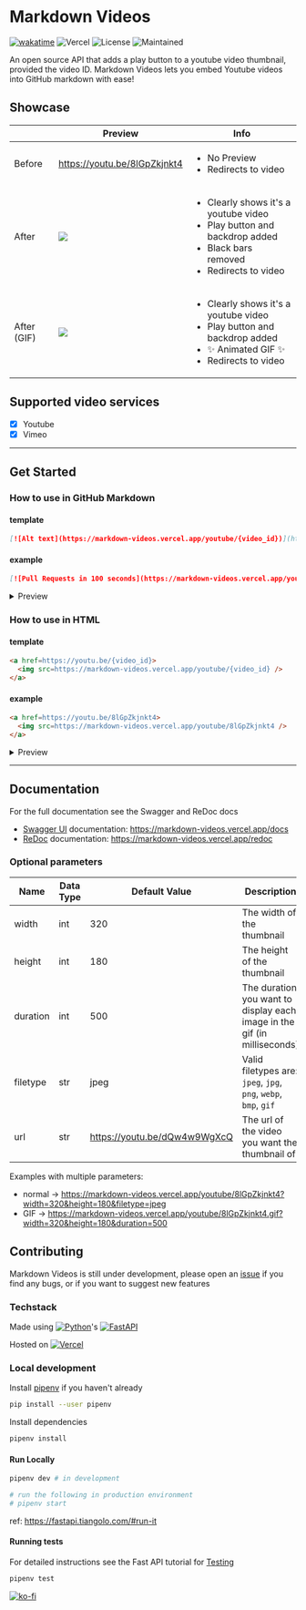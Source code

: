 # Markdown Videos
[![wakatime](https://wakatime.com/badge/github/Snailedlt/Markdown-Videos.svg)](https://wakatime.com/badge/github/Snailedlt/Markdown-Videos)
![Vercel](https://therealsujitk-vercel-badge.vercel.app/?app=markdown-videos)
![License](https://img.shields.io/badge/license-MIT-blue)
![Maintained](https://img.shields.io/badge/Maintained%3F-yes-green.svg)

An open source API that adds a play button to a youtube video thumbnail, provided the video ID.
Markdown Videos lets you embed Youtube videos into GitHub markdown with ease!

## Showcase

||Preview|Info|
|--|--|--|
|Before|https://youtu.be/8lGpZkjnkt4|<ul><li>No Preview</li><li>Redirects to video</li></ul>|
|After|[![](https://markdown-videos.vercel.app/youtube/8lGpZkjnkt4)](https://youtu.be/8lGpZkjnkt4)|<ul><li>Clearly shows it's a youtube video</li><li>Play button and backdrop added</li><li>Black bars removed</li><li>Redirects to video</li></ul>|
|After (GIF)|[![](https://markdown-videos.vercel.app/youtube/8lGpZkjnkt4.gif)](https://youtu.be/8lGpZkjnkt4.gif)|<ul><li>Clearly shows it's a youtube video</li><li>Play button and backdrop added</li><li>:sparkles: Animated GIF :sparkles: </li><li>Redirects to video</li></ul>|


## Supported video services

- [x] Youtube
- [x] Vimeo

---
## Get Started

### How to use in GitHub Markdown

#### template

```markdown
[![Alt text](https://markdown-videos.vercel.app/youtube/{video_id})](https://youtu.be/{video_id})
```
#### example

```markdown
[![Pull Requests in 100 seconds](https://markdown-videos.vercel.app/youtube/8lGpZkjnkt4)](https://youtu.be/8lGpZkjnkt4)
```

<details>
  <summary>Preview</summary>

  [![Pull Requests in 100 seconds](https://markdown-videos.vercel.app/youtube/8lGpZkjnkt4)](https://youtu.be/8lGpZkjnkt4)
</details>

### How to use in HTML

#### template

```html
<a href=https://youtu.be/{video_id}>
  <img src=https://markdown-videos.vercel.app/youtube/{video_id} />
</a>
```

#### example

```html
<a href=https://youtu.be/8lGpZkjnkt4>
  <img src=https://markdown-videos.vercel.app/youtube/8lGpZkjnkt4 />
</a>
```

<details>
  <summary>Preview</summary>

<a href=https://youtu.be/8lGpZkjnkt4>
  <img src=https://markdown-videos.vercel.app/youtube/8lGpZkjnkt4 />
</a>
</details>

---
## Documentation
For the full documentation see the Swagger and ReDoc docs
- [Swagger UI](https://github.com/swagger-api/swagger-ui) documentation: <https://markdown-videos.vercel.app/docs>
- [ReDoc](https://github.com/Rebilly/ReDoc) documentation: <https://markdown-videos.vercel.app/redoc>
### Optional parameters
|Name     |Data Type |Default Value                |Description                                                              |Example                                                                                                            |Availability               |
|---------|----------|-----------------------------|-------------------------------------------------------------------------|-------------------------------------------------------------------------------------------------------------------|---------------------------|
|width    |int       |320                          |The width of the thumbnail                                               |https://markdown-videos.vercel.app/youtube/8lGpZkjnkt4?width=320                                                   |All Endpoints              |
|height   |int       |180                          |The height of the thumbnail                                              |https://markdown-videos.vercel.app/youtube/8lGpZkjnkt4?height=180                                                  |All Endpoints              |
|duration |int       |500                          |The duration you want to display each image in the gif (in milliseconds) |https://markdown-videos.vercel.app/youtube/8lGpZkjnkt4.gif?duration=500                                            |Endpoints ending with .gif |
|filetype |str       |jpeg                         |Valid filetypes are: `jpeg`, `jpg`, `png`, `webp`, `bmp`, `gif`          |https://markdown-videos.vercel.app/youtube/8lGpZkjnkt4.gif?filetype=jpeg                                           |All still-image endpoints  |
|url      |str       |https://youtu.be/dQw4w9WgXcQ |The url of the video you want the thumbnail of                           |https://markdown-videos.vercel.app/url?url=https%3A%2F%2Fyoutu.be%2FdQw4w9WgXcQ&width=320&height=180&filetype=jpeg |/url                       |

Examples with multiple parameters:
- normal -> https://markdown-videos.vercel.app/youtube/8lGpZkjnkt4?width=320&height=180&filetype=jpeg
- GIF -> https://markdown-videos.vercel.app/youtube/8lGpZkjnkt4.gif?width=320&height=180&duration=500

## Contributing

Markdown Videos is still under development, please open an [issue](https://github.com/Snailedlt/Markdown-Videos/issues) if you find any bugs, or if you want to suggest new features

### Techstack

Made using
[![Python](https://img.shields.io/badge/python-3670A0?style=for-the-badge&logo=python&logoColor=ffdd54)](https://www.python.org/)'s
[![FastAPI](https://img.shields.io/badge/FastAPI-005571?style=for-the-badge&logo=fastapi)](https://fastapi.tiangolo.com/)

Hosted on
[![Vercel](https://img.shields.io/badge/vercel-%23000000.svg?style=for-the-badge&logo=vercel&logoColor=white)](https://vercel.com/)

### Local development

Install [pipenv](https://pipenv.pypa.io/en/latest/) if you haven't already

```sh
pip install --user pipenv
```

Install dependencies

```sh
pipenv install
```

#### Run Locally

```sh
pipenv dev # in development

# run the following in production environment
# pipenv start
```

ref: <https://fastapi.tiangolo.com/#run-it>

#### Running tests

For detailed instructions see the Fast API tutorial for [Testing](https://fastapi.tiangolo.com/tutorial/testing/)

```sh
pipenv test
```

[![ko-fi](https://ko-fi.com/img/githubbutton_sm.svg)](https://ko-fi.com/H2H0GY0OU)
